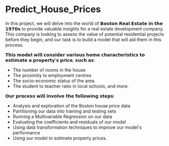 # Predict_House_Prices
In this project, we will delve into the world of 𝗕𝗼𝘀𝘁𝗼𝗻 𝗥𝗲𝗮𝗹 𝗘𝘀𝘁𝗮𝘁𝗲 𝗶𝗻 𝘁𝗵𝗲 𝟭𝟵𝟳𝟬𝘀 to provide valuable insights for a real estate development company. This company is looking to assess the value of potential residential projects before they begin, and our task is to build a model that will aid them in this process.

𝗧𝗵𝗶𝘀 𝗺𝗼𝗱𝗲𝗹 𝘄𝗶𝗹𝗹 𝗰𝗼𝗻𝘀𝗶𝗱𝗲𝗿 𝘃𝗮𝗿𝗶𝗼𝘂𝘀 𝗵𝗼𝗺𝗲 𝗰𝗵𝗮𝗿𝗮𝗰𝘁𝗲𝗿𝗶𝘀𝘁𝗶𝗰𝘀 𝘁𝗼 𝗲𝘀𝘁𝗶𝗺𝗮𝘁𝗲 𝗮 𝗽𝗿𝗼𝗽𝗲𝗿𝘁𝘆'𝘀 𝗽𝗿𝗶𝗰𝗲, 𝘀𝘂𝗰𝗵 𝗮𝘀:

- The number of rooms in the house
- The proximity to employment centres
- The socio-economic status of the area
- The student to teacher ratio in local schools, and more.

𝗢𝘂𝗿 𝗽𝗿𝗼𝗰𝗲𝘀𝘀 𝘄𝗶𝗹𝗹 𝗶𝗻𝘃𝗼𝗹𝘃𝗲 𝘁𝗵𝗲 𝗳𝗼𝗹𝗹𝗼𝘄𝗶𝗻𝗴 𝘀𝘁𝗲𝗽𝘀:

- Analysis and exploration of the Boston house price data
- Partitioning our data into training and testing sets
- Running a Multivariable Regression on our data
- Evaluating the coefficients and residuals of our model
- Using data transformation techniques to improve our model's performance
- Using our model to estimate property prices.
